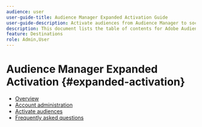 ```yaml
---
audience: user
user-guide-title: Audience Manager Expanded Activation Guide
user-guide-description: Activate audiences from Audience Manager to social and advertising destinations through Audience Manager Expanded Activation.
description: This document lists the table of contents for Adobe Audience Manager Expanded Activation
feature: Destinations
role: Admin,User
---
```


# Audience Manager Expanded Activation {#expanded-activation}

* [Overview](./overview.md)
* [Account administration](./administration.md)
* [Activate audiences](./activate-audiences.md)
* [Frequently asked questions](./faq.md)

